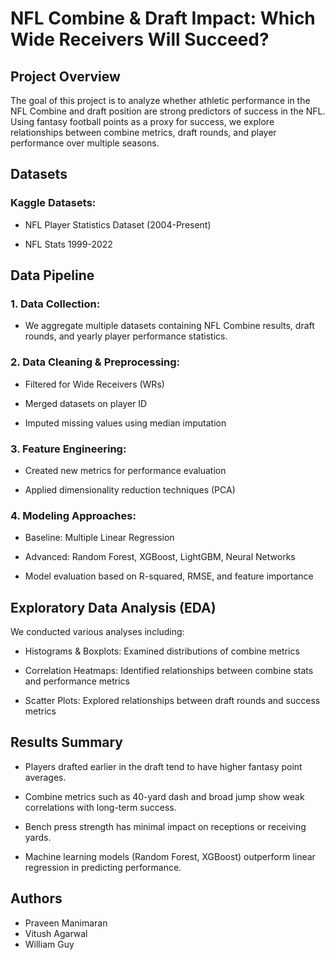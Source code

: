 # NFL Combine & Draft Impact: Which Wide Receivers Will Succeed? 

## Project Overview

The goal of this project is to analyze whether athletic performance in the NFL Combine and draft position are strong predictors of success in the NFL. Using fantasy football points as a proxy for success, we explore relationships between combine metrics, draft rounds, and player performance over multiple seasons.

## Datasets

### Kaggle Datasets:

  * NFL Player Statistics Dataset (2004-Present)

  * NFL Stats 1999-2022

## Data Pipeline

### 1. Data Collection: 
  * We aggregate multiple datasets containing NFL Combine results, draft rounds, and yearly player performance statistics.

### 2. Data Cleaning & Preprocessing:

  * Filtered for Wide Receivers (WRs)

  * Merged datasets on player ID

  * Imputed missing values using median imputation

### 3. Feature Engineering:

  * Created new metrics for performance evaluation
  
  * Applied dimensionality reduction techniques (PCA)

### 4. Modeling Approaches:
   
  * Baseline: Multiple Linear Regression
          
  * Advanced: Random Forest, XGBoost, LightGBM, Neural Networks
          
  * Model evaluation based on R-squared, RMSE, and feature importance
              

## Exploratory Data Analysis (EDA)

We conducted various analyses including:

  * Histograms & Boxplots: Examined distributions of combine metrics
    
  * Correlation Heatmaps: Identified relationships between combine stats and performance metrics
    
  * Scatter Plots: Explored relationships between draft rounds and success metrics

## Results Summary

  * Players drafted earlier in the draft tend to have higher fantasy point averages.
  
  * Combine metrics such as 40-yard dash and broad jump show weak correlations with long-term success.
  
  * Bench press strength has minimal impact on receptions or receiving yards.
  
  * Machine learning models (Random Forest, XGBoost) outperform linear regression in predicting performance.

## Authors

  * Praveen Manimaran
  * Vitush Agarwal
  * William Guy
